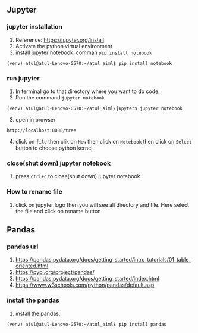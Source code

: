 ## Jupyter
### jupyter installation
1. Reference: https://jupyter.org/install 
2. Activate the python virtual environment 
2. install jupyter notebook. comman `pip install notebook`
```
(venv) atul@atul-Lenovo-G570:~/atul_aiml$ pip install notebook

```

### run jupyter
1. In terminal go to that directory where you want to do code.
2. Run the command `jupyter notebook`

```
(venv) atul@atul-Lenovo-G570:~/atul_aiml/jupyter$ jupyter notebook
```

3. open in browser
```
http://localhost:8888/tree
```
4. click on `file` then clik on `New` then click on `Notebook` then click on `Select` button to choose python kernel

### close(shut down) jupyter notebook
1. press `ctrl+c` to close(shut down) jupyter notebook

### How to rename file
1. click on jupyter logo then you will see all directory and file. Here select the file and click on rename button

## Pandas
### pandas url
1. https://pandas.pydata.org/docs/getting_started/intro_tutorials/01_table_oriented.html
2. https://pypi.org/project/pandas/
3. https://pandas.pydata.org/docs/getting_started/index.html
4. https://www.w3schools.com/python/pandas/default.asp 

### install the pandas
1. install the pandas. 
```
(venv) atul@atul-Lenovo-G570:~/atul_aiml$ pip install pandas
```